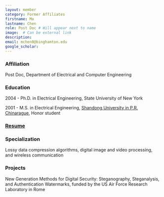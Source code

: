 ```yaml
---
layout: member
category: Former Affiliates
firstname: Mo
lastname: Chen
role: Post Doc # Will appear next to name
image:  # Can be external link
description: 
email: mchen0@binghamton.edu
google_scholar: 
---
```


### Affiliation

Post Doc, Department of Electrical and Computer Engineering

### Education

2004 - Ph.D. in Electrical Engineering, State University of New York

2001 - M.S. in Electrical Engineering, [Shandong University in P.R. Chinarague](http://www.sdu.edu.cn/english/), Honor student

### [Resume](/members/chen/resume.pdf)

### Specialization

Lossy data compression algorithms, digital image and video processing, and wireless communication

### Projects

New Generation Methods for Digital Security: Steganography, Steganalysis, and Authentication Watermarks, funded by the US Air Force Research Laboratory in Rome